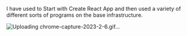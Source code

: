I have used to Start with Create React App and then used a variety of different sorts of programs on the base infrastructure.

![Uploading chrome-capture-2023-2-6.gif…]()
